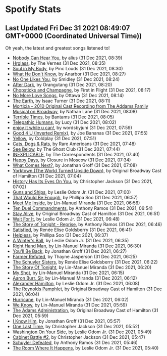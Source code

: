 
# Spotify Stats
## Last Updated Fri Dec 31 2021 08:49:07 GMT+0000 (Coordinated Universal Time))

Oh yeah, the latest and greatest songs listened to!

- [Nobody Can Hear You](https://www.last.fm/music/alius/_/Nobody+Can+Hear+You), by alius (31 Dec 2021, 08:39)
- [Hrglass](https://www.last.fm/music/The+Vernes/_/Hrglass), by The Vernes (31 Dec 2021, 08:35)
- [Soul in My Body](https://www.last.fm/music/Pinc+Louds/_/Soul+in+My+Body), by Pinc Louds (31 Dec 2021, 08:30)
- [What He Don't Know](https://www.last.fm/music/Anarbor/_/What+He+Don%27t+Know), by Anarbor (31 Dec 2021, 08:27)
- [No One Likes You](https://www.last.fm/music/Smidley/_/No+One+Likes+You), by Smidley (31 Dec 2021, 08:24)
- [After Dark](https://www.last.fm/music/Orangutang/_/After+Dark), by Orangutang (31 Dec 2021, 08:20)
- [Chopsticks and Champagne](https://www.last.fm/music/First+in+Flight/_/Chopsticks+and+Champagne), by First in Flight (31 Dec 2021, 08:17)
- [No More Love Songs](https://www.last.fm/music/Ottawa/_/No+More+Love+Songs), by Ottawa (31 Dec 2021, 08:14)
- [The Earth](https://www.last.fm/music/Isaac+Turner/_/The+Earth), by Isaac Turner (31 Dec 2021, 08:11)
- [Morticia - 2010 Original Cast Recording from The Addams Family Musical on Broadway](https://www.last.fm/music/Nathan+Lane/_/Morticia+-+2010+Original+Cast+Recording+from+The+Addams+Family+Musical+on+Broadway), by Nathan Lane (31 Dec 2021, 08:08)
- [Terrible Times](https://www.last.fm/music/Bantams/_/Terrible+Times), by Bantams (31 Dec 2021, 08:05)
- [Telepathic Humans](https://www.last.fm/music/Lucy/_/Telepathic+Humans), by Lucy (31 Dec 2021, 08:02)
- [enjoy it while u can!](https://www.last.fm/music/wordsbyjuni/_/enjoy+it+while+u+can!), by wordsbyjuni (31 Dec 2021, 07:59)
- [Good 4 U (Inverted Remix)](https://www.last.fm/music/Joe+Bananas/_/Good+4+U+(Inverted+Remix)), by Joe Bananas (31 Dec 2021, 07:55)
- [Yellow](https://www.last.fm/music/Coldplay/_/Yellow), by Coldplay (31 Dec 2021, 07:51)
- [Cats, Dogs & Rats](https://www.last.fm/music/Rare+Americans/_/Cats,+Dogs+&+Rats), by Rare Americans (31 Dec 2021, 07:48)
- [See Below](https://www.last.fm/music/The+Ghost+Club/_/See+Below), by The Ghost Club (31 Dec 2021, 07:44)
- [INEXPLICABLE](https://www.last.fm/music/The+Correspondents/_/INEXPLICABLE), by The Correspondents (31 Dec 2021, 07:40)
- [Happy Days](https://www.last.fm/music/Closure+in+Moscow/_/Happy+Days), by Closure in Moscow (31 Dec 2021, 07:34)
- [What Comes Next?](https://www.last.fm/music/Jonathan+Groff/_/What+Comes+Next%3F), by Jonathan Groff (31 Dec 2021, 07:08)
- [Yorktown (The World Turned Upside Down)](https://www.last.fm/music/Original+Broadway+Cast+of+Hamilton/_/Yorktown+(The+World+Turned+Upside+Down)), by Original Broadway Cast of Hamilton (31 Dec 2021, 07:04)
- [History Has Its Eyes On You](https://www.last.fm/music/Christopher+Jackson/_/History+Has+Its+Eyes+On+You), by Christopher Jackson (31 Dec 2021, 07:02)
- [Guns and Ships](https://www.last.fm/music/Leslie+Odom+Jr./_/Guns+and+Ships), by Leslie Odom Jr. (31 Dec 2021, 07:00)
- [That Would Be Enough](https://www.last.fm/music/Phillipa+Soo/_/That+Would+Be+Enough), by Phillipa Soo (31 Dec 2021, 06:57)
- [Meet Me Inside](https://www.last.fm/music/Lin-Manuel+Miranda/_/Meet+Me+Inside), by Lin-Manuel Miranda (31 Dec 2021, 06:56)
- [Ten Duel Commandments](https://www.last.fm/music/Anthony+Ramos/_/Ten+Duel+Commandments), by Anthony Ramos (31 Dec 2021, 06:54)
- [Stay Alive](https://www.last.fm/music/Original+Broadway+Cast+of+Hamilton/_/Stay+Alive), by Original Broadway Cast of Hamilton (31 Dec 2021, 06:51)
- [Wait For It](https://www.last.fm/music/Leslie+Odom+Jr./_/Wait+For+It), by Leslie Odom Jr. (31 Dec 2021, 06:48)
- [The Story of Tonight - Reprise](https://www.last.fm/music/Anthony+Ramos/_/The+Story+of+Tonight+-+Reprise), by Anthony Ramos (31 Dec 2021, 06:46)
- [Satisfied](https://www.last.fm/music/Ren%C3%A9e+Elise+Goldsberry/_/Satisfied), by Renée Elise Goldsberry (31 Dec 2021, 06:41)
- [Helpless](https://www.last.fm/music/Phillipa+Soo/_/Helpless), by Phillipa Soo (31 Dec 2021, 06:37)
- [A Winter's Ball](https://www.last.fm/music/Leslie+Odom+Jr./_/A+Winter%27s+Ball), by Leslie Odom Jr. (31 Dec 2021, 06:35)
- [Right Hand Man](https://www.last.fm/music/Lin-Manuel+Miranda/_/Right+Hand+Man), by Lin-Manuel Miranda (31 Dec 2021, 06:30)
- [You'll Be Back](https://www.last.fm/music/Jonathan+Groff/_/You%27ll+Be+Back), by Jonathan Groff (31 Dec 2021, 06:27)
- [Farmer Refuted](https://www.last.fm/music/Thayne+Jasperson/_/Farmer+Refuted), by Thayne Jasperson (31 Dec 2021, 06:25)
- [The Schuyler Sisters](https://www.last.fm/music/Ren%C3%A9e+Elise+Goldsberry/_/The+Schuyler+Sisters), by Renée Elise Goldsberry (31 Dec 2021, 06:22)
- [The Story Of Tonight](https://www.last.fm/music/Lin-Manuel+Miranda/_/The+Story+Of+Tonight), by Lin-Manuel Miranda (31 Dec 2021, 06:20)
- [My Shot](https://www.last.fm/music/Lin-Manuel+Miranda/_/My+Shot), by Lin-Manuel Miranda (31 Dec 2021, 06:15)
- [Aaron Burr, Sir](https://www.last.fm/music/Lin-Manuel+Miranda/_/Aaron+Burr,+Sir), by Lin-Manuel Miranda (31 Dec 2021, 06:12)
- [Alexander Hamilton](https://www.last.fm/music/Leslie+Odom+Jr./_/Alexander+Hamilton), by Leslie Odom Jr. (31 Dec 2021, 06:08)
- [The Reynolds Pamphlet](https://www.last.fm/music/Original+Broadway+Cast+of+Hamilton/_/The+Reynolds+Pamphlet), by Original Broadway Cast of Hamilton (31 Dec 2021, 06:04)
- [Hurricane](https://www.last.fm/music/Lin-Manuel+Miranda/_/Hurricane), by Lin-Manuel Miranda (31 Dec 2021, 06:02)
- [We Know](https://www.last.fm/music/Lin-Manuel+Miranda/_/We+Know), by Lin-Manuel Miranda (31 Dec 2021, 05:59)
- [The Adams Administration](https://www.last.fm/music/Original+Broadway+Cast+of+Hamilton/_/The+Adams+Administration), by Original Broadway Cast of Hamilton (31 Dec 2021, 05:59)
- [I Know Him](https://www.last.fm/music/Jonathan+Groff/_/I+Know+Him), by Jonathan Groff (31 Dec 2021, 05:57)
- [One Last Time](https://www.last.fm/music/Christopher+Jackson/_/One+Last+Time), by Christopher Jackson (31 Dec 2021, 05:52)
- [Washington On Your Side](https://www.last.fm/music/Leslie+Odom+Jr./_/Washington+On+Your+Side), by Leslie Odom Jr. (31 Dec 2021, 05:49)
- [Cabinet Battle #2](https://www.last.fm/music/Christopher+Jackson/_/Cabinet+Battle+%232), by Christopher Jackson (31 Dec 2021, 05:47)
- [Schuyler Defeated](https://www.last.fm/music/Anthony+Ramos/_/Schuyler+Defeated), by Anthony Ramos (31 Dec 2021, 05:46)
- [The Room Where It Happens](https://www.last.fm/music/Leslie+Odom+Jr./_/The+Room+Where+It+Happens), by Leslie Odom Jr. (31 Dec 2021, 05:40)
